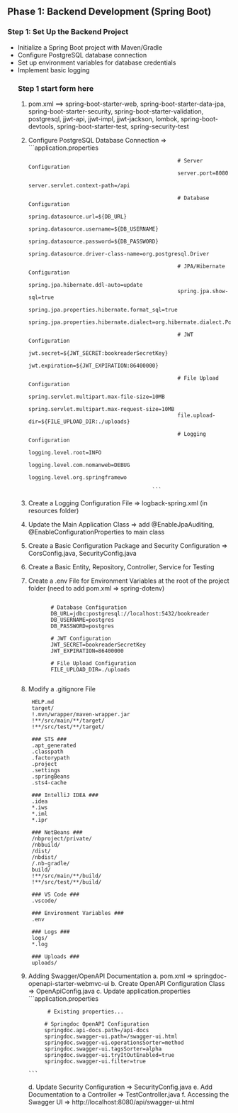 ## **Phase 1: Backend Development (Spring Boot)**  
### **Step 1: Set Up the Backend Project**  
- Initialize a Spring Boot project with Maven/Gradle  
- Configure PostgreSQL database connection  
- Set up environment variables for database credentials  
- Implement basic logging  
  ### Step 1 start form here
  1. pom.xml ==> spring-boot-starter-web, spring-boot-starter-data-jpa, spring-boot-starter-security, spring-boot-starter-validation, postgresql, jjwt-api, jjwt-impl, jjwt-jackson, lombok, spring-boot-devtools, spring-boot-starter-test, spring-security-test
  2. Configure PostgreSQL Database Connection => ```application.properties
     
                                                        # Server Configuration
                                                        server.port=8080
                                                        server.servlet.context-path=/api
                                                        
                                                        # Database Configuration
                                                        spring.datasource.url=${DB_URL}
                                                        spring.datasource.username=${DB_USERNAME}
                                                        spring.datasource.password=${DB_PASSWORD}
                                                        spring.datasource.driver-class-name=org.postgresql.Driver
                                                        
                                                        # JPA/Hibernate Configuration
                                                        spring.jpa.hibernate.ddl-auto=update
                                                        spring.jpa.show-sql=true
                                                        spring.jpa.properties.hibernate.format_sql=true
                                                        spring.jpa.properties.hibernate.dialect=org.hibernate.dialect.PostgreSQLDialect
                                                        
                                                        # JWT Configuration
                                                        jwt.secret=${JWT_SECRET:bookreaderSecretKey}
                                                        jwt.expiration=${JWT_EXPIRATION:86400000}
                                                        
                                                        # File Upload Configuration
                                                        spring.servlet.multipart.max-file-size=10MB
                                                        spring.servlet.multipart.max-request-size=10MB
                                                        file.upload-dir=${FILE_UPLOAD_DIR:./uploads}
                                                        
                                                        # Logging Configuration
                                                        logging.level.root=INFO
                                                        logging.level.com.nomanweb=DEBUG
                                                        logging.level.org.springframewo

                                                ```

  3. Create a Logging Configuration File => logback-spring.xml (in resources folder)
  4. Update the Main Application Class => add @EnableJpaAuditing, @EnableConfigurationProperties to main class
  5. Create a Basic Configuration Package and Security Configuration => CorsConfig.java, SecurityConfig.java
  6. Create a Basic Entity, Repository, Controller, Service for Testing
  7. Create a .env File for Environment Variables at the root of the project folder (need to add pom.xml => spring-dotenv)
     ```.env
     
            # Database Configuration
            DB_URL=jdbc:postgresql://localhost:5432/bookreader
            DB_USERNAME=postgres
            DB_PASSWORD=postgres
            
            # JWT Configuration
            JWT_SECRET=bookreaderSecretKey
            JWT_EXPIRATION=86400000
            
            # File Upload Configuration
            FILE_UPLOAD_DIR=./uploads
         
     ```

  8. Modify a .gitignore File
     ``` .gitgnore
      HELP.md
      target/
      !.mvn/wrapper/maven-wrapper.jar
      !**/src/main/**/target/
      !**/src/test/**/target/
      
      ### STS ###
      .apt_generated
      .classpath
      .factorypath
      .project
      .settings
      .springBeans
      .sts4-cache
      
      ### IntelliJ IDEA ###
      .idea
      *.iws
      *.iml
      *.ipr
      
      ### NetBeans ###
      /nbproject/private/
      /nbbuild/
      /dist/
      /nbdist/
      /.nb-gradle/
      build/
      !**/src/main/**/build/
      !**/src/test/**/build/
      
      ### VS Code ###
      .vscode/
      
      ### Environment Variables ###
      .env
      
      ### Logs ###
      logs/
      *.log
      
      ### Uploads ###
      uploads/

     ```

  9. Adding Swagger/OpenAPI Documentation
      a. pom.xml => springdoc-openapi-starter-webmvc-ui
      b. Create OpenAPI Configuration Class => OpenApiConfig.java
      c. Update application.properties
         ```application.properties

               # Existing properties...
              
              # Springdoc OpenAPI Configuration
              springdoc.api-docs.path=/api-docs
              springdoc.swagger-ui.path=/swagger-ui.html
              springdoc.swagger-ui.operationsSorter=method
              springdoc.swagger-ui.tagsSorter=alpha
              springdoc.swagger-ui.tryItOutEnabled=true
              springdoc.swagger-ui.filter=true
     
         ```

     d. Update Security Configuration => SecurityConfig.java
     e. Add Documentation to a Controller => TestController.java
     f. Accessing the Swagger UI => http://localhost:8080/api/swagger-ui.html

